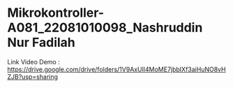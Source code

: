 # Mikrokontroller-A081_22081010098_Nashruddin Nur Fadilah

Link Video Demo : https://drive.google.com/drive/folders/1V9AxUIl4MoME7jbbIXf3aiHuNO8vHZJB?usp=sharing